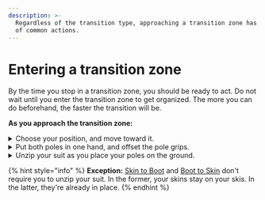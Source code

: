 ```yaml
---
description: >-
  Regardless of the transition type, approaching a transition zone has a handful
  of common actions.
---
```


# Entering a transition zone

By the time you stop in a transition zone, you should be ready to act. Do not wait until you enter the transition zone to get organized. The more you can do beforehand, the faster the transition will be.

**As you approach the transition zone:**

<details>

<summary>Choose your position, and move toward it.</summary>

You want to be as forward in the transition zone as possible. This will allow for a fast exit and minimizes the chances of traffic in the zone interfering (kicking your poles, blocking your exit, etc.)

</details>

<details>

<summary>Put both poles in one hand, and offset the pole grips.</summary>

1. Extend your arms ahead of you so the poles are vertical;
2. With one hand, grab both poles below the opposite grip.
3. Remove the opposite hand from its wrist loop, and grab both poles below the first hand.
4. Remove the first hand from its wrist loop.

Offsetting the pole grips will make for less fussing around when you try to get your hands back in your wrist loops.

</details>

<details>

<summary>Unzip your suit as you place your poles on the ground.</summary>

1. With your first hand, grab the zipper on your suit, and bite the collar.\
   \
   At this point, your poles are still in your second hand. You need to bite your collar to resist the zipper movement.
2. As you bend over, unzip your suit and place your poles on the ground parallel to your skis.\
   \
   Some racers prefer to place their poles between their legs to minimize the chance of them getting kicked. This may be an issue in Europe, but North American races are so sparsely attended, I've never found it necessary.

</details>

{% hint style="info" %}
**Exception:** [Skin to Boot](skin-to-boot.md) and [Boot to Skin](boot-to-skin.md) don't require you to unzip your suit. In the former, your skins stay on your skis. In the latter, they're already in place.
{% endhint %}

